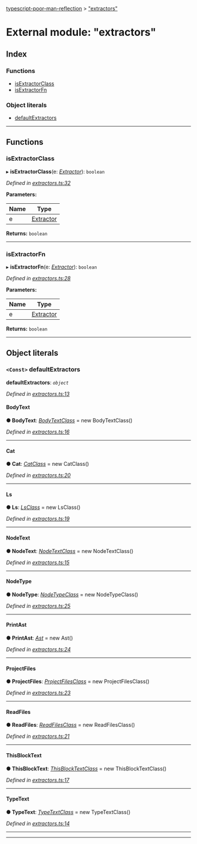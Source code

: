 [typescript-poor-man-reflection](../README.md) > ["extractors"](../modules/_extractors_.md)

# External module: "extractors"

## Index

### Functions

* [isExtractorClass](_extractors_.md#isextractorclass)
* [isExtractorFn](_extractors_.md#isextractorfn)

### Object literals

* [defaultExtractors](_extractors_.md#defaultextractors)

---

## Functions

<a id="isextractorclass"></a>

###  isExtractorClass

▸ **isExtractorClass**(e: *[Extractor](_types_.md#extractor)*): `boolean`

*Defined in [extractors.ts:32](https://github.com/cancerberoSgx/typescript-poor-man-reflection/blob/22a01b8/src/extractors.ts#L32)*

**Parameters:**

| Name | Type |
| ------ | ------ |
| e | [Extractor](_types_.md#extractor) |

**Returns:** `boolean`

___
<a id="isextractorfn"></a>

###  isExtractorFn

▸ **isExtractorFn**(e: *[Extractor](_types_.md#extractor)*): `boolean`

*Defined in [extractors.ts:28](https://github.com/cancerberoSgx/typescript-poor-man-reflection/blob/22a01b8/src/extractors.ts#L28)*

**Parameters:**

| Name | Type |
| ------ | ------ |
| e | [Extractor](_types_.md#extractor) |

**Returns:** `boolean`

___

## Object literals

<a id="defaultextractors"></a>

### `<Const>` defaultExtractors

**defaultExtractors**: *`object`*

*Defined in [extractors.ts:13](https://github.com/cancerberoSgx/typescript-poor-man-reflection/blob/22a01b8/src/extractors.ts#L13)*

<a id="defaultextractors.bodytext"></a>

####  BodyText

**● BodyText**: *[BodyTextClass](../classes/_extractors_basic_bodytext_.bodytextclass.md)* =  new BodyTextClass()

*Defined in [extractors.ts:16](https://github.com/cancerberoSgx/typescript-poor-man-reflection/blob/22a01b8/src/extractors.ts#L16)*

___
<a id="defaultextractors.cat"></a>

####  Cat

**● Cat**: *[CatClass](../classes/_extractors_fs_cat_.catclass.md)* =  new CatClass()

*Defined in [extractors.ts:20](https://github.com/cancerberoSgx/typescript-poor-man-reflection/blob/22a01b8/src/extractors.ts#L20)*

___
<a id="defaultextractors.ls"></a>

####  Ls

**● Ls**: *[LsClass](../classes/_extractors_fs_ls_.lsclass.md)* =  new LsClass()

*Defined in [extractors.ts:19](https://github.com/cancerberoSgx/typescript-poor-man-reflection/blob/22a01b8/src/extractors.ts#L19)*

___
<a id="defaultextractors.nodetext"></a>

####  NodeText

**● NodeText**: *[NodeTextClass](../classes/_extractors_basic_nodetext_.nodetextclass.md)* =  new NodeTextClass()

*Defined in [extractors.ts:15](https://github.com/cancerberoSgx/typescript-poor-man-reflection/blob/22a01b8/src/extractors.ts#L15)*

___
<a id="defaultextractors.nodetype"></a>

####  NodeType

**● NodeType**: *[NodeTypeClass](../classes/_extractors_source_nodetype_.nodetypeclass.md)* =  new NodeTypeClass()

*Defined in [extractors.ts:25](https://github.com/cancerberoSgx/typescript-poor-man-reflection/blob/22a01b8/src/extractors.ts#L25)*

___
<a id="defaultextractors.printast"></a>

####  PrintAst

**● PrintAst**: *[Ast](../classes/_extractors_source_printast_.ast.md)* =  new Ast()

*Defined in [extractors.ts:24](https://github.com/cancerberoSgx/typescript-poor-man-reflection/blob/22a01b8/src/extractors.ts#L24)*

___
<a id="defaultextractors.projectfiles"></a>

####  ProjectFiles

**● ProjectFiles**: *[ProjectFilesClass](../classes/_extractors_source_projectfiles_.projectfilesclass.md)* =  new ProjectFilesClass()

*Defined in [extractors.ts:23](https://github.com/cancerberoSgx/typescript-poor-man-reflection/blob/22a01b8/src/extractors.ts#L23)*

___
<a id="defaultextractors.readfiles"></a>

####  ReadFiles

**● ReadFiles**: *[ReadFilesClass](../classes/_extractors_fs_readfiles_.readfilesclass.md)* =  new ReadFilesClass()

*Defined in [extractors.ts:21](https://github.com/cancerberoSgx/typescript-poor-man-reflection/blob/22a01b8/src/extractors.ts#L21)*

___
<a id="defaultextractors.thisblocktext"></a>

####  ThisBlockText

**● ThisBlockText**: *[ThisBlockTextClass](../classes/_extractors_basic_thisblocktext_.thisblocktextclass.md)* =  new ThisBlockTextClass()

*Defined in [extractors.ts:17](https://github.com/cancerberoSgx/typescript-poor-man-reflection/blob/22a01b8/src/extractors.ts#L17)*

___
<a id="defaultextractors.typetext"></a>

####  TypeText

**● TypeText**: *[TypeTextClass](../classes/_extractors_basic_typetext_.typetextclass.md)* =  new TypeTextClass()

*Defined in [extractors.ts:14](https://github.com/cancerberoSgx/typescript-poor-man-reflection/blob/22a01b8/src/extractors.ts#L14)*

___

___

